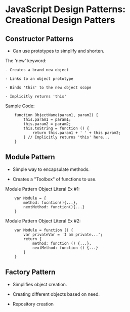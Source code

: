 # **JavaScript Design Patterns: Creational Design Patters**

## **Constructor Patterns**

- Can use prototypes to simplify and shorten.

The 'new' keyword:

    - Creates a brand new object

    - Links to an object prototype

    - Binds 'this' to the new object scope

    - Implicitly returns 'this'

Sample Code:

        function ObjectName(param1, param2) {
            this.param1 = param1;
            this.param2 = param2;
            this.toString = function () {
                return this.param1 + ' ' + this param2;
            } // Implicitly returns 'this' here...
        }

## **Module Pattern**

- Simple way to encapsulate methods.

- Creates a "Toolbox" of functions to use.

Module Pattern Object Literal Ex #1:

        var Module = {
            method: fucntion(){...},
            nextMethod: function(){...}
        }

Module Pattern Object Literal Ex #2:

        var Module = function () {
            var privateVar = 'I am private...';
            return {
                method: function () {...},
                nextMethod: function () {...}
            }
        }

## **Factory Pattern**

- Simplifies object creation.

- Creating different objects based on need.

- Repository creation